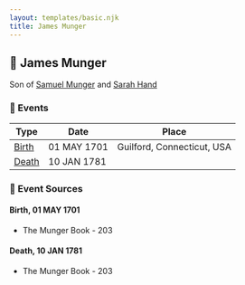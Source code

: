 ```yaml
---
layout: templates/basic.njk
title: James Munger
---
```

## 🔵 James Munger

Son of [Samuel Munger](/people/5/57362828) and [Sarah Hand](/people/7/75255100)

### 📆 Events

Type | Date | Place
------ | ------ | ------
[Birth](#event-0) | 01 MAY 1701 | Guilford, Connecticut, USA
[Death](#event-1) | 10 JAN 1781 |

### 📰 Event Sources

#### <a id="event-0"></a> Birth, 01 MAY 1701
* The Munger Book  - 203

#### <a id="event-1"></a> Death, 10 JAN 1781
* The Munger Book  - 203